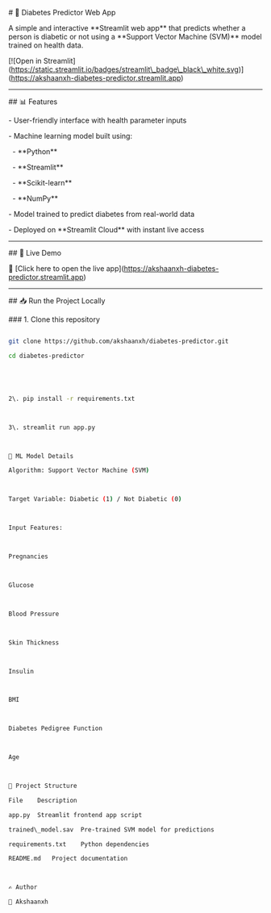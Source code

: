 \# 🧠 Diabetes Predictor Web App



A simple and interactive \*\*Streamlit web app\*\* that predicts whether a person is diabetic or not using a \*\*Support Vector Machine (SVM)\*\* model trained on health data.



\[!\[Open in Streamlit](https://static.streamlit.io/badges/streamlit\_badge\_black\_white.svg)](https://akshaanxh-diabetes-predictor.streamlit.app)



---



\## 📊 Features



\- User-friendly interface with health parameter inputs

\- Machine learning model built using:

&nbsp; - \*\*Python\*\*

&nbsp; - \*\*Streamlit\*\*

&nbsp; - \*\*Scikit-learn\*\*

&nbsp; - \*\*NumPy\*\*

\- Model trained to predict diabetes from real-world data

\- Deployed on \*\*Streamlit Cloud\*\* with instant live access



---



\## 🚀 Live Demo



🔗 \[Click here to open the live app](https://akshaanxh-diabetes-predictor.streamlit.app)



---



\## 📥 Run the Project Locally



\### 1. Clone this repository



```bash

git clone https://github.com/akshaanxh/diabetes-predictor.git

cd diabetes-predictor





2\. pip install -r requirements.txt



3\. streamlit run app.py



🧠 ML Model Details

Algorithm: Support Vector Machine (SVM)



Target Variable: Diabetic (1) / Not Diabetic (0)



Input Features:



Pregnancies



Glucose



Blood Pressure



Skin Thickness



Insulin



BMI



Diabetes Pedigree Function



Age



📁 Project Structure

File	Description

app.py	Streamlit frontend app script

trained\_model.sav	Pre-trained SVM model for predictions

requirements.txt	Python dependencies

README.md	Project documentation



✍️ Author

👤 Akshaanxh







